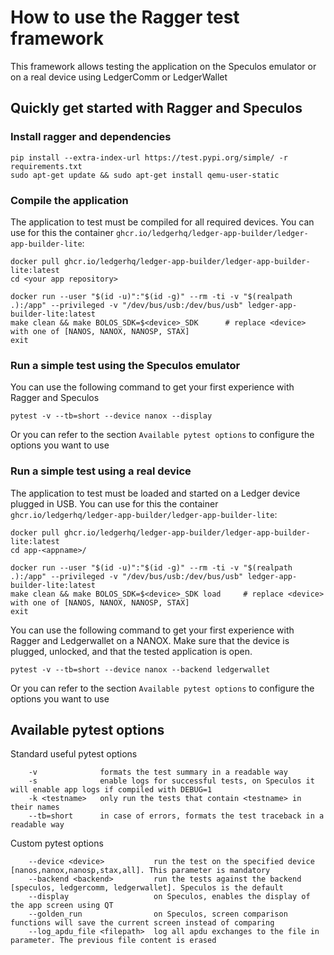 # How to use the Ragger test framework

This framework allows testing the application on the Speculos emulator or on a real device using LedgerComm or LedgerWallet

## Quickly get started with Ragger and Speculos

### Install ragger and dependencies

``` console
pip install --extra-index-url https://test.pypi.org/simple/ -r requirements.txt
sudo apt-get update && sudo apt-get install qemu-user-static
```

### Compile the application

The application to test must be compiled for all required devices.
You can use for this the container `ghcr.io/ledgerhq/ledger-app-builder/ledger-app-builder-lite`:

``` console
docker pull ghcr.io/ledgerhq/ledger-app-builder/ledger-app-builder-lite:latest
cd <your app repository>

docker run --user "$(id -u)":"$(id -g)" --rm -ti -v "$(realpath .):/app" --privileged -v "/dev/bus/usb:/dev/bus/usb" ledger-app-builder-lite:latest
make clean && make BOLOS_SDK=$<device>_SDK      # replace <device> with one of [NANOS, NANOX, NANOSP, STAX]
exit
```

### Run a simple test using the Speculos emulator

You can use the following command to get your first experience with Ragger and Speculos

``` console
pytest -v --tb=short --device nanox --display
```

Or you can refer to the section `Available pytest options` to configure the options you want to use

### Run a simple test using a real device

The application to test must be loaded and started on a Ledger device plugged in USB.
You can use for this the container `ghcr.io/ledgerhq/ledger-app-builder/ledger-app-builder-lite`:

``` console
docker pull ghcr.io/ledgerhq/ledger-app-builder/ledger-app-builder-lite:latest
cd app-<appname>/

docker run --user "$(id -u)":"$(id -g)" --rm -ti -v "$(realpath .):/app" --privileged -v "/dev/bus/usb:/dev/bus/usb" ledger-app-builder-lite:latest
make clean && make BOLOS_SDK=$<device>_SDK load     # replace <device> with one of [NANOS, NANOX, NANOSP, STAX]
exit
```

You can use the following command to get your first experience with Ragger and Ledgerwallet on a NANOX.
Make sure that the device is plugged, unlocked, and that the tested application is open.

``` console
pytest -v --tb=short --device nanox --backend ledgerwallet
```

Or you can refer to the section `Available pytest options` to configure the options you want to use

## Available pytest options

Standard useful pytest options

``` console
    -v              formats the test summary in a readable way
    -s              enable logs for successful tests, on Speculos it will enable app logs if compiled with DEBUG=1
    -k <testname>   only run the tests that contain <testname> in their names
    --tb=short      in case of errors, formats the test traceback in a readable way
```

Custom pytest options

``` console
    --device <device>           run the test on the specified device [nanos,nanox,nanosp,stax,all]. This parameter is mandatory
    --backend <backend>         run the tests against the backend [speculos, ledgercomm, ledgerwallet]. Speculos is the default
    --display                   on Speculos, enables the display of the app screen using QT
    --golden_run                on Speculos, screen comparison functions will save the current screen instead of comparing
    --log_apdu_file <filepath>  log all apdu exchanges to the file in parameter. The previous file content is erased
```
